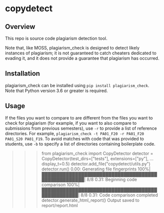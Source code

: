 # copydetect

## Overview
This repo is source code plagiarism detection tool.

Note that, like MOSS, plagiarism_check is designed to detect likely instances of plagiarism; it is not guaranteed to catch cheaters dedicated to evading it, and it does not provide a guarantee that plagiarism has occurred.

## Installation
plagiarism_check can be installed using `pip install plagiarism_check`. Note that Python version 3.6 or greater is required.

## Usage
If the files you want to compare to are different from the files you want to check for plagiarism (for example, if you want to also compare to submissions from previous semesters), use `-r` to provide a list of reference directories. For example, `plagiarism_check -t PA01_F20 -r PA01_F20 PA01_S20 PA01_F19`. To avoid matches with code that was provided to students, use `-b` to specify a list of directories containing boilerplate code.

>>> from plagiarism_check import CopyDetector
>>> detector = CopyDetector(test_dirs=["tests"], extensions=["py"],
...                         display_t=0.5)
>>> detector.add_file("copydetect/utils.py")
>>> detector.run()
  0.00: Generating file fingerprints
   100%|████████████████████████████████████████████████████| 8/8
  0.31: Beginning code comparison
   100%|██████████████████████████████████████████████████| 8/8
  0.31: Code comparison completed
>>> detector.generate_html_report()
Output saved to report/report.html
```
